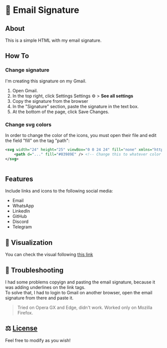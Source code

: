 # 📧 Email Signature

## About
This is a simple HTML with my email signature.

## How To

### Change signature

I'm creating this signature on my Gmail.
1. Open Gmail.
2. In the top right, click Settings Settings ⚙️ > **See all settings**
3. Copy the signature from the browser
4. In the "Signature" section, paste the signature in the text box. 
5. At the bottom of the page, click Save Changes.

### Change svg colors
In order to change the color of the icons, you must open their file and edit the field "fill" on the tag "path":
```svg
<svg width="24" height="25" viewBox="0 0 24 24" fill="none" xmlns="http://www.w3.org/2000/svg">
    <path d="..." fill="#03989E" /> <!-- Change this to whatever color you want -->
</svg>
    

```

## Features

Include links and icons to the following social media:
- Email
- WhatsApp
- LinkedIn
- GitHub
- Discord
- Telegram

## 🚀 Visualization
You can check the visual following [this link](https://lbeghini.github.io/Email-Signature/)

## 🐞 Troubleshooting
I had some problems copyign and pasting the email signature, because it was adding underlines on the link tags.  
To solve that, I had to login to Gmail on another browser, open the email signature from there and paste it.

> Tried on Opera GX and Edge, didn't work. Worked only on Mozilla Firefox.

## ⚖️ [License](https://github.com/LBeghini/Email-Signature/blob/main/LICENSE)
Feel free to modify as you wish!
